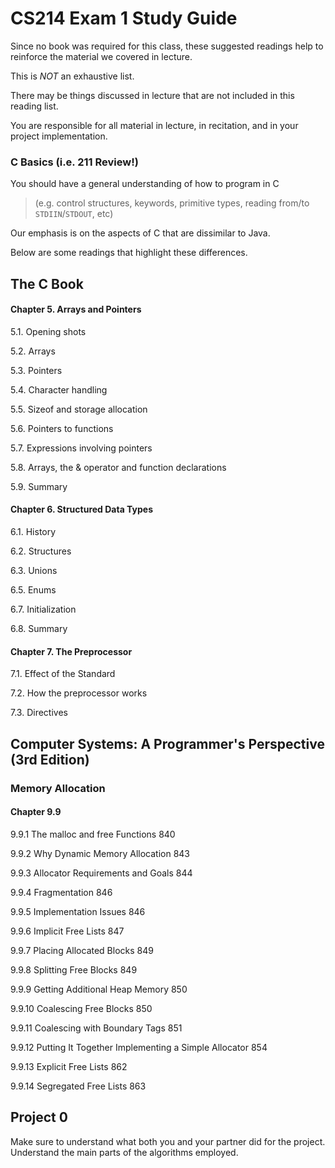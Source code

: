 # CS214 Exam 1 Study Guide

Since no book was required for this class, these suggested readings help to reinforce the material we covered in lecture. 

This is *NOT* an exhaustive list. 

There may be things discussed in lecture that are not included in this reading list. 

You are responsible for all material in lecture, in recitation, and in your project implementation.

### C Basics (i.e. 211 Review!)
You should have a general understanding of how to program in C 
> (e.g. control structures, keywords, primitive types, reading from/to `STDIIN`/`STDOUT`, etc)

Our emphasis is on the aspects of C that are dissimilar to Java. 

Below are some readings that highlight these differences.


## The C Book

#### Chapter 5. Arrays and Pointers

5.1. Opening shots

5.2. Arrays

5.3. Pointers

5.4. Character handling

5.5. Sizeof and storage allocation

5.6. Pointers to functions

5.7. Expressions involving pointers

5.8. Arrays, the & operator and function declarations

5.9. Summary

#### Chapter 6. Structured Data Types

6.1. History

6.2. Structures

6.3. Unions

6.5. Enums

6.7. Initialization

6.8. Summary

#### Chapter 7. The Preprocessor

7.1. Effect of the Standard

7.2. How the preprocessor works

7.3. Directives


## Computer Systems: A Programmer's Perspective (3rd Edition)

### Memory Allocation

#### Chapter 9.9
9.9.1 The malloc and free Functions 840


9.9.2 Why Dynamic Memory Allocation 843


9.9.3 Allocator Requirements and Goals 844


9.9.4 Fragmentation 846


9.9.5 Implementation Issues 846


9.9.6 Implicit Free Lists 847


9.9.7 Placing Allocated Blocks 849


9.9.8 Splitting Free Blocks 849


9.9.9 Getting Additional Heap Memory 850


9.9.10 Coalescing Free Blocks 850


9.9.11 Coalescing with Boundary Tags 851


9.9.12 Putting It Together Implementing a Simple Allocator 854


9.9.13 Explicit Free Lists 862


9.9.14 Segregated Free Lists 863


## Project 0

Make sure to understand what both you and your partner did for the project. Understand the main parts of the algorithms employed.
